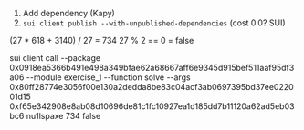 1. Add dependency (Kapy)
2. `sui client publish --with-unpublished-dependencies` (cost 0.0? SUI)

(27 * 618 + 3140) / 27 = 734
27 % 2 == 0 = false

sui client call --package 0x0918ea5366b491e498a349bfae62a68667aff6e9345d915bef511aaf95df3a06 --module exercise_1 --function solve --args 0x80ff28774e3056f00e130a2dedda8be83c04acf3ab0697395bd37ee022001d15 0xf65e342908e8ab08d10696de81c1fc10927ea1d185dd7b11120a62ad5eb03bc6 nu1lspaxe 734 false
